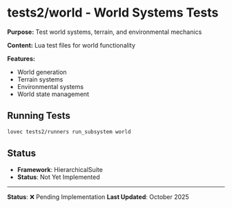 # tests2/world - World Systems Tests

**Purpose:** Test world systems, terrain, and environmental mechanics

**Content:** Lua test files for world functionality

**Features:**
- World generation
- Terrain systems
- Environmental systems
- World state management

## Running Tests

```bash
lovec tests2/runners run_subsystem world
```

## Status

- **Framework**: HierarchicalSuite
- **Status**: Not Yet Implemented

---

**Status**: ❌ Pending Implementation
**Last Updated**: October 2025
